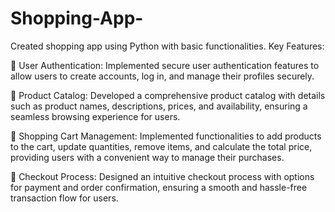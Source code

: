 # Shopping-App-
Created shopping app using Python with basic functionalities.
Key Features:

🔹 User Authentication: Implemented secure user authentication features to allow users to create accounts, log in, and manage their profiles securely.

🔹 Product Catalog: Developed a comprehensive product catalog with details such as product names, descriptions, prices, and availability, ensuring a seamless browsing experience for users.

🔹 Shopping Cart Management: Implemented functionalities to add products to the cart, update quantities, remove items, and calculate the total price, providing users with a convenient way to manage their purchases.

🔹 Checkout Process: Designed an intuitive checkout process with options for payment and order confirmation, ensuring a smooth and hassle-free transaction flow for users.

